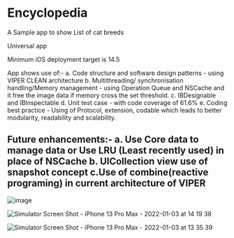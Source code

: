 # Encyclopedia

A Sample app to show List of cat  breeds

Universal app

Minimum iOS deployment target is 14.5

App shows use of:-
a. Code structure and software design patterns - using VIPER CLEAN architecture 
b. Multithreading/ synchronisation handling/Memory management - using Operation Queue and NSCache and it free the image data if memory cross the set threshold.
c. IBDesignable and IBInspectable
d. Unit test case - with code coverage of 61.6%
e. Coding best practice - Using of Protocol, extension, codable which leads to better modularity, readability and scalability.

Future enhancements:-
a. Use Core data to manage data or Use LRU (Least recently used) in place of NSCache
b. UICollection view use of snapshot concept
c.Use of combine(reactive programing) in current architecture of VIPER
 ---------
 
 ![image](https://user-images.githubusercontent.com/19665932/147977717-28743680-aec6-4d67-8c2b-b664941d5a2f.png)

 
![Simulator Screen Shot - iPhone 13 Pro Max - 2022-01-03 at 14 19 38](https://user-images.githubusercontent.com/19665932/147977803-c45244d9-9a5f-45c2-a8a1-6208ceefcf56.png)


![Simulator Screen Shot - iPhone 13 Pro Max - 2022-01-03 at 13 35 39](https://user-images.githubusercontent.com/19665932/147977869-d009e19f-978f-48ab-bd54-2230cb764405.png)

